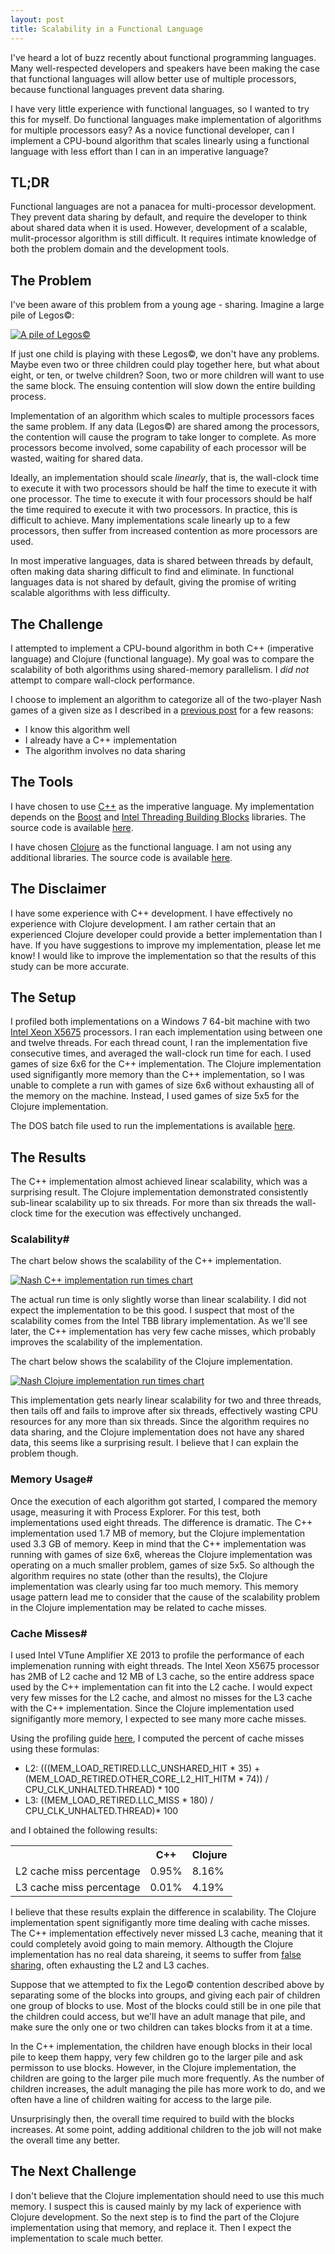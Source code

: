 ```yaml
---
layout: post
title: Scalability in a Functional Language
---
```

I've heard a lot of buzz recently about functional programming languages. Many well-respected developers and speakers have been making the case that functional languages will allow better use of multiple processors, because functional languages prevent data sharing.

I have very little experience with functional languages, so I wanted to try this for myself. Do functional languages make implementation of algorithms for multiple processors easy? As a novice functional developer, can I implement a CPU-bound algorithm that scales linearly using a functional language with less effort than I can in an imperative language?

## TL;DR
Functional languages are not a panacea for multi-processor development. They prevent data sharing by default, and require the developer to think about shared data when it is used. However, development of a scalable, mulit-processor algorithm is still difficult. It requires intimate knowledge of both the problem domain and the development tools.

## The Problem
I've been aware of this problem from a young age - sharing. Imagine a large pile of Legos&copy;:

<a href="http://www.flickr.com/photos/8331761@N07/2502135281/">![A pile of Legos&copy;](/static/images/scalability-in-a-functional-language/pile-of-legos.jpg "Photo by musicmoon@rogers.com")</a>

If just one child is playing with these Legos&copy;, we don't have any problems. Maybe even two or three children could play together here, but what about eight, or ten, or twelve children? Soon, two or more children will want to use the same block. The ensuing contention will slow down the entire building process.

Implementation of an algorithm which scales to multiple processors faces the same problem. If any data (Legos&copy;) are shared among the processors, the contention will cause the program to take longer to complete. As more processors become involved, some capability of each processor will be wasted, waiting for 
shared data.

Ideally, an implementation should scale _linearly_, that is, the wall-clock time to execute it with two processors should be half the time to execute it with one processor. The time to execute it with four processors should be half the time required to execute it with two processors. In practice, this is difficult to achieve. Many implementations scale linearly up to a few processors, then suffer from increased contention as more processors are used.

In most imperative languages, data is shared between threads by default, often making data sharing difficult to find and eliminate. In functional languages data is not shared by default, giving the promise of writing scalable algorithms with less difficulty.

## The Challenge
I attempted to implement a CPU-bound algorithm in both C++ (imperative language) and Clojure (functional language). My goal was to compare the scalability of both algorithms using shared-memory parallelism. I _did not_ attempt to compare wall-clock performance.

I choose to implement an algorithm to categorize all of the two-player Nash games of a given size as I described in a [previous post](/a-brief-introduction-to-nash-games/) for a few reasons:

* I know this algorithm well
* I already have a C++ implementation
* The algorithm involves no data sharing

## The Tools
I have chosen to use [C++](http://isocpp.org) as the imperative language. My implementation depends on the [Boost](http://boost.org) and [Intel Threading Building Blocks](http://threadingbuildingblocks.org/) libraries. The source code is available [here](https://github.com/joshpeterson/Nash).

I have chosen [Clojure](http://clojure.org/) as the functional language. I am not using any additional libraries.  The source code is available [here](https://github.com/joshpeterson/nash-clojure).

## The Disclaimer
I have some experience with C++ development. I have effectively no experience with Clojure development. I am rather certain that an experienced Clojure developer could provide a better implementation than I have. If you have suggestions to improve my implementation, please let me know! I would like to improve the implementation so that the results of this study can be more accurate.

## The Setup
I profiled both implementations on a Windows 7 64-bit machine with two [Intel Xeon X5675](http://ark.intel.com/products/52577/) processors. I ran each implementation using between one and twelve threads. For each thread count, I ran the implementation five consecutive times, and averaged the wall-clock run time for each. I used games of size 6x6 for the C++ implementation. The Clojure implementation used signifigantly more memory than the C++ implementation, so I was unable to complete a run with games of size 6x6 without exhausting all of the memory on the machine. Instead, I used games of size 5x5 for the Clojure implementation.

The DOS batch file used to run the implementations is available [here](https://gist.github.com/joshpeterson/5429267).

## The Results
The C++ implementation almost achieved linear scalability, which was a surprising result. The Clojure implementation demonstrated consistently sub-linear scalability up to six threads. For more than six threads the wall-clock time for the execution was effectively unchanged.

### Scalability#
The chart below shows the scalability of the C++ implementation.

<a href="https://docs.google.com/spreadsheet/pub?key=0Aviq84mNTIzZdFlfMjdqaWNCSHBEQ3NYcFFPNTQyc2c&single=true&gid=0&output=html">![Nash C++ implementation run times chart](/static/images/scalability-in-a-functional-language/nash-cpp-run-times.png "Nash C++ implementation run times - follow the link to see the raw data.")</a>

The actual run time is only slightly worse than linear scalability. I did not expect the implementation to be this good. I suspect that most of the scalability comes from the Intel TBB library implementation. As we'll see later, the C++ implementation has very few cache misses, which probably improves the scalability of the implementation.

The chart below shows the scalability of the Clojure implementation.

<a href="https://docs.google.com/spreadsheet/pub?key=0Aviq84mNTIzZdFlfMjdqaWNCSHBEQ3NYcFFPNTQyc2c&single=true&gid=2&output=html">![Nash Clojure implementation run times chart](/static/images/scalability-in-a-functional-language/nash-clojure-run-times.png "Nash Clojure implementation run times - follow the link to see the raw data.")</a>

This implementation gets nearly linear scalability for two and three threads, then tails off and fails to improve after six threads, effectively wasting CPU resources for any more than six threads. Since the algorithm requires no data sharing, and the Clojure implementation does not have any shared data, this seems like a surprising result. I believe that I can explain the problem though.

### Memory Usage#
Once the execution of each algorithm got started, I compared the memory usage, measuring it with Process Explorer. For this test, both implementations used eight threads. The difference is dramatic. The C++ implementation used 1.7 MB of memory, but the Clojure implementation used 3.3 GB of memory. Keep in mind that the C++ implementation was running with games of size 6x6, whereas the Clojure implementation was operating on a much smaller problem, games of size 5x5. So although the algorithm requires no state (other than the results), the Clojure implementation was clearly using far too much memory. This memory usage pattern lead me to consider that the cause of the scalability problem in the Clojure implementation may be related to cache misses.

### Cache Misses#
I used Intel VTune Amplifier XE 2013 to profile the performance of each implemenation running with eight threads. The Intel Xeon X5675 processor has 2MB of L2 cache and 12 MB of L3 cache, so the entire address space used by the C++ implementation can fit into the L2 cache. I would expect very few misses for the L2 cache, and almost no misses for the L3 cache with the C++ implementation. Since the Clojure implementation used signifigantly more memory, I expected to see many more cache misses.

Using the profiling guide [here](http://software.intel.com/sites/default/files/m/a/d/2/2/e/15529-Intel_VTune_Using.pdf), I computed the percent of cache misses using these formulas:

* L2: (((MEM_LOAD_RETIRED.LLC_UNSHARED_HIT * 35) + (MEM_LOAD_RETIRED.OTHER_CORE_L2_HIT_HITM * 74)) / CPU_CLK_UNHALTED.THREAD) * 100
* L3: ((MEM_LOAD_RETIRED.LLC_MISS * 180) / CPU_CLK_UNHALTED.THREAD)* 100

and I obtained the following results:

<center>
<table class="gridtable">
    <tr>
        <th></th>
        <th>C++</th>
        <th>Clojure</th>
    </tr>
    <tr>
        <td>L2 cache miss percentage</td>
        <td>0.95%</td>
        <td>8.16%</td>
    </tr>
    <tr>
        <td>L3 cache miss percentage</td>
        <td>0.01%</td>
        <td>4.19%</td>
    </tr>
</table>
</center>

I believe that these results explain the difference in scalability. The Clojure implementation spent signifigantly more time dealing with cache misses. The C++ implementation effectively never missed L3 cache, meaning that it could completely avoid going to main memory. Althougth the Clojure implementation has no real data shareing, it seems to suffer from [false sharing](http://en.wikipedia.org/wiki/False_sharing), often exhausting the L2 and L3 caches.

Suppose that we attempted to fix the Lego&copy; contention described above by separating some of the blocks into groups, and giving each pair of children one group of blocks to use. Most of the blocks could still be in one pile that the children could access, but we'll have an adult manage that pile, and make sure the only one or two children can takes blocks from it at a time.

In the C++ implementation, the children have enough blocks in their local pile to keep them happy, very few children go to the larger pile and ask permisson to use blocks. However, in the Clojure implementation, the children are going to the larger pile much more frequently. As the number of children increases, the adult managing the pile has more work to do, and we often have a line of children waiting for access to the large pile.

Unsurprisingly then, the overall time required to build with the blocks increases. At some point, adding additional children to the job will not make the overall time any better.

## The Next Challenge
I don't believe that the Clojure implementation should need to use this much memory. I suspect this is caused mainly by my lack of experience with Clojure development. So the next step is to find the part of the Clojure implementation using that memory, and replace it. Then I expect the implementation to scale much better.
